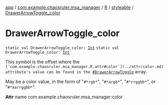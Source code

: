 [app](../../../index.md) / [com.example.chaosruler.msa_manager](../../index.md) / [R](../index.md) / [styleable](index.md) / [DrawerArrowToggle_color](.)

# DrawerArrowToggle_color

`static val DrawerArrowToggle_color: `[`Int`](https://kotlinlang.org/api/latest/jvm/stdlib/kotlin/-int/index.html)
`static val DrawerArrowToggle_color: `[`Int`](https://kotlinlang.org/api/latest/jvm/stdlib/kotlin/-int/index.html)

This symbol is the offset where the ``[`com.example.chaosruler.msa_manager.R.attr#color`](../attr/color.md) attribute's value can be found in the ``[`#DrawerArrowToggle`](-drawer-arrow-toggle.md) array.

May be a color value, in the form of "`#*rgb*`", "`#*argb*`", "`#*rrggbb*`", or "`#*aarrggbb*`".

**Attr**
name com.example.chaosruler.msa_manager:color

